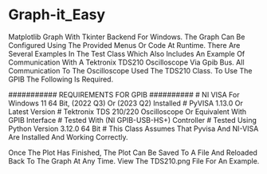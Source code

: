 # Graph-it_Easy
Matplotlib Graph With Tkinter Backend For Windows.
The Graph Can Be Configured Using The Provided Menus
Or Code At Runtime. There Are Several Examples
In The Test Class Which Also Includes An Example
Of Communication With A Tektronix TDS210 Oscilloscope
Via Gpib Bus. All Communication To The Oscilloscope
Used The TDS210 Class. To Use The GPIB The Following
Is Required.

########### REQUIREMENTS FOR GPIB ##########
    # NI VISA For Windows 11 64 Bit, (2022 Q3) Or (2023 Q2) Installed
    # PyVISA 1.13.0 Or Latest Version
    # Tektronix TDS 210/220 Oscilloscope Or Equivalent With GPIB Interface
    # Tested With (NI GPIB-USB-HS+) Controller
    # Tested Using Python Version 3.12.0 64 Bit
    # This Class Assumes That Pyvisa And NI-VISA Are Installed And Working Correctly.
    
Once The Plot Has Finished, The Plot Can Be Saved To A File
And Reloaded Back To The Graph At Any Time. View The
TDS210.png File For An Example.
    

